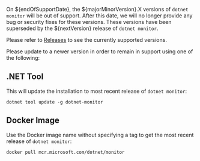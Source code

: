 On ${endOfSupportDate}, the ${majorMinorVersion}.X versions of `dotnet monitor` will be out of support. After this date, we will no longer provide any bug or security fixes for these versions. These versions have been superseded by the ${nextVersion} release of `dotnet monitor`.

Please refer to [Releases](https://github.com/dotnet/dotnet-monitor/blob/main/documentation/releases.md) to see the currently supported versions.

Please update to a newer version in order to remain in support using one of the following:

## .NET Tool

This will update the installation to most recent release of `dotnet monitor`:

```
dotnet tool update -g dotnet-monitor
```

## Docker Image

Use the Docker image name without specifying a tag to get the most recent release of `dotnet monitor`:

```
docker pull mcr.microsoft.com/dotnet/monitor
```